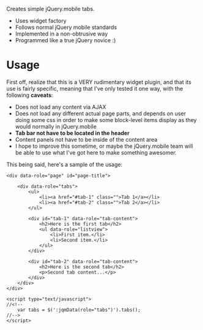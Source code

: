 Creates simple jQuery.mobile tabs.

- Uses widget factory
- Follows normal jQuery mobile standards
- Implemented in a non-obtrusive way
- Programmed like a true jQuery novice :)

Usage
=====

First off, realize that this is a VERY rudimentary widget plugin, and that its use is fairly specific, meaning that I've only tested it one way, 
with the following **caveats**:

- Does not load any content via AJAX
- Does not load any different actual page parts, and depends on user doing some css in order to make some block-level items display as they would normally in jQuery.mobile
- **Tab bar not have to be located in the header**
- Content panels not have to be inside of the content area
- I hope to improve this sometime, or maybe the jQuery.mobile team will be able to use what I've got here to make something awesomer.

This being said, here's a sample of the usage:

	<div data-role="page" id="page-title">

		<div data-role="tabs">
			<ul>
				<li><a href="#tab-1" class="">Tab 1</a></li>
				<li><a href="#tab-2" class="">Tab 2</a></li>
			</ul>

			<div id="tab-1" data-role="tab-content">
				<h2>Here is the first tab</h2>
				<ul data-role="listview">
					<li>First item.</li>
					<li>Second item.</li>
				</ul>
			</div>

			<div id="tab-2" data-role="tab-content">
				<h2>Here is the second tab</h2>
				<p>Second tab content...</p>
			</div>
		</div>
	</div>

	<script type="text/javascript">
	//<!--
		var tabs = $(':jqmData(role="tabs")').tabs();
	//-->
	</script>